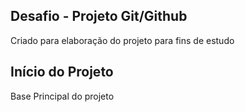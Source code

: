 ## Desafio - Projeto Git/Github

Criado para elaboração do projeto para fins de estudo

## Início do Projeto

Base Principal do projeto
